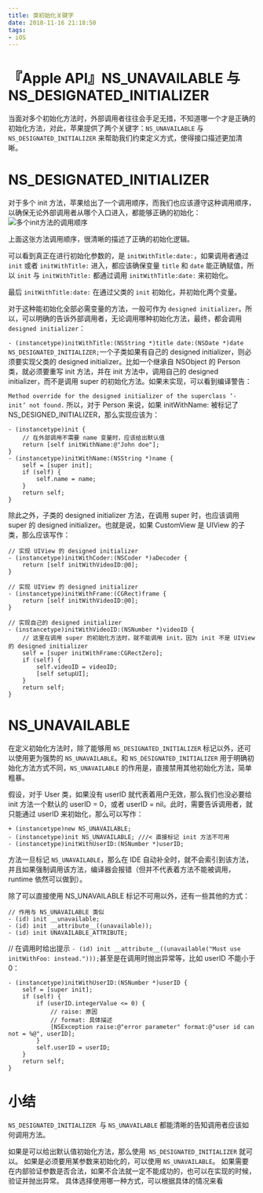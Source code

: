 ```yaml
---
title: 类初始化关键字
date: 2018-11-16 21:18:50
tags:
- iOS
---
```

# 『Apple API』NS_UNAVAILABLE 与 NS_DESIGNATED_INITIALIZER
当面对多个初始化方法时，外部调用者往往会手足无措，不知道哪一个才是正确的初始化方法，对此，苹果提供了两个关键字：`NS_UNAVAILABLE` 与 `NS_DESIGNATED_INITIALIZER` 来帮助我们约束定义方式，使得接口描述更加清晰。

# NS_DESIGNATED_INITIALIZER
对于多个 init 方法，苹果给出了一个调用顺序，而我们也应该遵守这种调用顺序，以确保无论外部调用者从哪个入口进入，都能够正确的初始化：
![多个init方法的调用顺序](https://developer.apple.com/library/content/documentation/General/Conceptual/DevPedia-CocoaCore/Art/multiple_initializers_2x.png)

上面这张方法调用顺序，很清晰的描述了正确的初始化逻辑。

可以看到真正在进行初始化参数的，是 `initWithTitle:date:`，如果调用者通过 `init` 或者 `initWithTitle:` 进入，都应该确保变量 `title` 和 `date` 能正确赋值，所以 `init` 与 `initWithTitle:` 都通过调用 `initWithTitle:date:` 来初始化。

最后 `initWithTitle:date:` 在通过父类的 `init` 初始化，并初始化两个变量。

对于这种能初始化全部必需变量的方法，一般可作为 `designed initializer`。所以，可以明确的告诉外部调用者，无论调用哪种初始化方法，最终，都会调用 `designed initializer`：

`- (instancetype)initWithTitle:(NSString *)title date:(NSDate *)date NS_DESIGNATED_INITIALIZER;`一个子类如果有自己的 designed initializer，则必须要实现父类的 designed initializer。比如一个继承自 NSObject 的 Person 类，就必须要重写 init 方法，并在 init 方法中，调用自己的 designed initializer，而不是调用 super 的初始化方法。如果未实现，可以看到编译警告：

`Method override for the designed initializer of the superclass ‘- init’ not found.`
所以，对于 Person 来说，如果 initWithName: 被标记了 NS_DESIGNED_INITIALIZER，那么实现应该为：

```objc
- (instancetype)init {
    // 在外部调用不需要 name 变量时，应该给出默认值
    return [self initWithName:@"John doe"];
}
- (instancetype)initWithName:(NSString *)name {
    self = [super init];
    if (self) {
        self.name = name;
    }
    return self;
}
```
除此之外，子类的 designed initializer 方法，在调用 super 时，也应该调用 super 的 designed initializer。也就是说，如果 CustomView 是 UIView 的子类，那么应该写作：

```objc
// 实现 UIView 的 designed initializer
- (instancetype)initWithCoder:(NSCoder *)aDecoder {
    return [self initWithVideoID:@0];
}

// 实现 UIView 的 designed initializer
- (instancetype)initWithFrame:(CGRect)frame {
    return [self initWithVideoID:@0];
}

// 实现自己的 designed initializer
- (instancetype)initWithVideoID:(NSNumber *)videoID {
    // 这里在调用 super 的初始化方法时，就不能调用 init，因为 init 不是 UIView 的 designed initializer
    self = [super initWithFrame:CGRectZero];
    if (self) {
        self.videoID = videoID;
        [self setupUI];
    }
    return self;
}
```
# NS_UNAVAILABLE
在定义初始化方法时，除了能够用 `NS_DESIGNATED_INITIALIZER` 标记以外，还可以使用更为强势的 `NS_UNAVAILABLE`。和 `NS_DESIGNATED_INITIALIZER` 用于明确初始化方法方式不同，`NS_UNAVAILABLE` 的作用是，直接禁用其他初始化方法，简单粗暴。

假设，对于 User 类，如果没有 userID 就代表着用户无效，那么我们也没必要给 init 方法一个默认的 userID = 0，或者 userID = nil。此时，需要告诉调用者，就只能通过 userID 来初始化，那么可以写作：

```objc
+ (instancetype)new NS_UNAVAILABLE;
- (instancetype)init NS_UNAVAILABLE; ///< 直接标记 init 方法不可用
- (instancetype)initWithUserID:(NSNumber *)userID;
```
方法一旦标记 `NS_UNAVAILABLE`，那么在 IDE 自动补全时，就不会索引到该方法，并且如果强制调用该方法，编译器会报错（但并不代表着方法不能被调用，runtime 依然可以做到）。

除了可以直接使用 NS_UNAVAILABLE 标记不可用以外，还有一些其他的方式：

```objc
// 作用与 NS_UNAVAILABLE 类似
- (id) init __unavailable;
- (id) init __attribute__((unavailable));
- (id) init UNAVAILABLE_ATTRIBUTE;
```

// 在调用时给出提示
`- (id) init __attribute__((unavailable("Must use initWithFoo: instead.")));`甚至是在调用时抛出异常等，比如 userID 不能小于 0：

```objc
- (instancetype)initWithUserID:(NSNumber *)userID {
    self = [super init];
    if (self) {
        if (userID.integerValue <= 0) {
          	// raise: 原因
            // format: 具体描述
            [NSException raise:@"error parameter" format:@"user id can not = %@", userID];
        }
        self.userID = userID;
    }
    return self;
}
```
# 小结
`NS_DESIGNATED_INITIALIZER `与 `NS_UNAVAILABLE` 都能清晰的告知调用者应该如何调用方法。

如果是可以给出默认值初始化方法，那么使用` NS_DESIGNATED_INITIALIZER` 就可以。
如果是必须要用某参数来初始化的，可以使用 `NS_UNAVAILABLE`。
如果需要在内部验证参数是否合法，如果不合法就一定不能成功的，也可以在实现的时候，验证并抛出异常。
具体选择使用哪一种方式，可以根据具体的情况来看